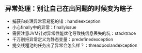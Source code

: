 ## 异常处理：别让自己在出问题的时候变为瞎子
- 捕获和处理异常容易犯的错：handleexception
- 小心finally中的异常：finallyissue
- 需要注意JVM针对异常性能优化导致栈信息丢失的坑：stacktrace
- 千万别把异常定义为静态变量：predefinedexception
- 提交线程池的任务出了异常会怎么样？：threadpoolandexception
